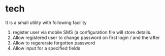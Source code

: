 # tech
It is a small utility with following facility
1. register user via mobile SMS (a configuration file will store details.
2. Allow registered user to change password on first login / and therafter
3. Allow to regererate forgotten password
4. Allow input for a specified fields
